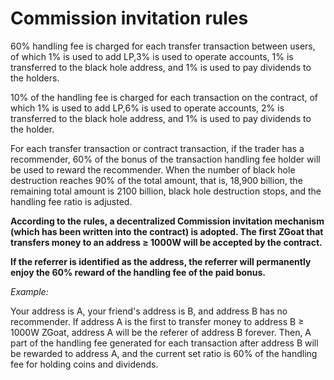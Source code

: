 # Commission invitation rules

60% handling fee is charged for each transfer transaction between users, of which 1% is used to add LP,3% is used to operate accounts, 1% is transferred to the black hole address, and 1% is used to pay dividends to the holders.

10% of the handling fee is charged for each transaction on the contract, of which 1% is used to add LP,6% is used to operate accounts, 2% is transferred to the black hole address, and 1% is used to pay dividends to the holder.

For each transfer transaction or contract transaction, if the trader has a recommender, 60% of the bonus of the transaction handling fee holder will be used to reward the recommender. When the number of black hole destruction reaches 90% of the total amount, that is, 18,900 billion, the remaining total amount is 2100 billion, black hole destruction stops, and the handling fee ratio is adjusted.

**According to the rules, a decentralized Commission invitation mechanism \(which has been written into the contract\) is adopted. The first ZGoat that transfers money to an address ≥ 1000W will be accepted by the contract.**

**If the referrer is identified as the address, the referrer will permanently enjoy the 60% reward of the handling fee of the paid bonus.**

_Example:_

Your address is A, your friend's address is B, and address B has no recommender. If address A is the first to transfer money to address B ≥ 1000W ZGoat, address A will be the referer of address B forever. Then, A part of the handling fee generated for each transaction after address B will be rewarded to address A, and the current set ratio is 60% of the handling fee for holding coins and dividends.

